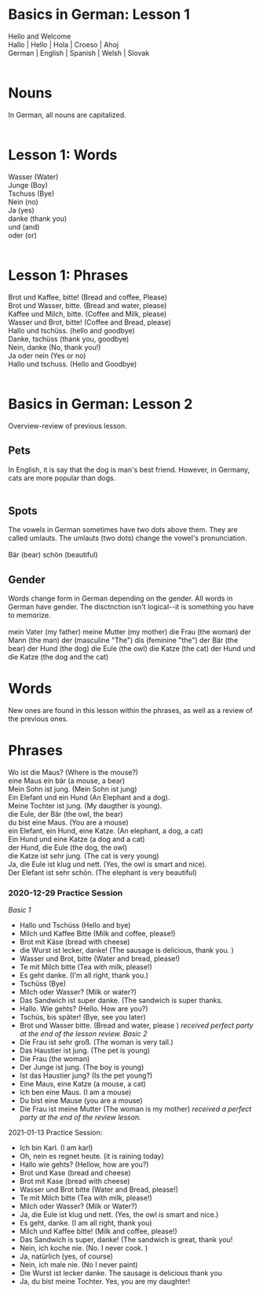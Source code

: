# Basics in German: Lesson 1<br>
Hello and Welcome <br>
Hallo | Hello | Hola | Croeso | Ahoj <br>
German | English | Spanish | Welsh | Slovak <br>
<br>
# Nouns <br>
In German, all nouns are capitalized. <br>
<br>
# Lesson 1: Words <br>
Wasser (Water) <br>
Junge (Boy) <br>
Tschuss (Bye) <br>
Nein (no)<br>
Ja (yes)<br>
danke (thank you) <br>
und (and)<br>
oder (or) <br>
<br>
# Lesson 1: Phrases <br>
Brot und Kaffee, bitte! (Bread and coffee, Please) <br>
Brot und Wasser, bitte.  (Bread and water, please) <br>
Kaffee und Milch, bitte.  (Coffee and Milk, please) <br>
Wasser und Brot, bitte! (Coffee and Bread, please) <br>
Hallo und tschüss. (hello and goodbye) <br>
Danke, tschüss (thank you, goodbye) <br>
Nein, danke (No, thank you!) <br>
Ja oder nein (Yes or no)<br>
Hallo und tschuss. (Hello and Goodbye)<br>
<br>

# Basics in German: Lesson 2<br>
Overview-review of previous lesson. 
<br>
## Pets<br>
In English, it is say that the dog is man's best friend.  However, in Germany, cats are more popular than dogs. <br>
<br>
## Spots <br>
The vowels in German sometimes have two dots above them.  They are called umlauts.  The umlauts (two dots) change the vowel's pronunciation. <br>
<br>
        Bär (bear) 
        schön (beautiful) 

## Gender<br>
Words change form in German depending on the gender. All words in German have gender. The disctnction isn't logical--it is something you have to memorize. <br>
<br>
        mein Vater (my father) 
        meine Mutter (my mother) 
        die Frau (the woman)
        der Mann (the man) 
        der (masculine "The") 
        dis (feminine "the")
        der Bär (the bear) 
        der Hund (the dog)
        die Eule (the owl)
        die Katze (the cat) 
        der Hund und die Katze (the dog and the cat) 
<br>
# Words <br>
New ones are found in this lesson within the phrases, as well as a review of the previous ones. 
<br>
# Phrases <br>
Wo ist die Maus?  (Where is the mouse?)<br>
eine Maus ein bär  (a mouse, a bear) <br>
Mein Sohn ist jung.  (Mein Sohn ist jung)<br>
Ein Elefant und ein Hund (An Elephant and a dog).<br>
Meine Tochter ist jung. (My daugther is young). <br>
die Eule, der Bär (the owl, the bear) <br>
du bist eine Maus.  (You are a mouse)<br>
ein Elefant, ein Hund, eine Katze.  (An elephant, a dog, a cat)<br>
Ein Hund und eine Katze (a dog and a cat) <br>
der Hund, die Eule (the dog, the owl) <br>
die Katze ist sehr jung. (The cat is very young) <br>
Ja, die Eule ist klug und nett. (Yes, the owl is smart and nice).  <br>
Der Elefant ist sehr schön.  (The elephant is very beautiful)  <br>

### 2020-12-29 Practice Session 
*Basic 1*
* Hallo und Tschüss (Hello and bye)
* Milch und Kaffee Bitte  (Milk and coffee, please!)
* Brot mit Käse (bread with cheese)
* die Wurst ist lecker, danke! (The sausage is delicious, thank you. )
* Wasser und Brot, bitte (Water and bread, please!)
* Te mit Milch bitte (Tea with milk, please!)
* Es geht danke. (I'm all right, thank you.)
* Tschüss (Bye)
* Milch oder Wasser? (Milk or water?)
* Das Sandwich ist super danke. (The sandwich is super thanks.
* Hallo. Wie gehts?  (Hello. How are you?)
* Tschüs, bis später! (Bye, see you later)
* Brot und Wasser bitte. (Bread and water, please )
*received perfect party at the end of the lesson review.* 
*Basic 2*
* Die Frau ist sehr groß. (The woman is very tall.)
* Das Haustier ist jung. (The pet is young)
* Die Frau (the woman)
* Der Junge ist jung. (The boy is young)
* Ist das Haustier jung? (Is the pet young?)
* Eine Maus, eine Katze (a mouse, a cat)
* Ich ben eine Maus. (I am a mouse)
* Du bist eine Mause (you are a mouse)
* Die Frau ist meine Mutter (The woman is my mother)
*received a perfect party at the end of the review lesson.* 

2021-01-13 Practice Session: 
* Ich bin Karl.  (I am karl) 
* Oh, nein es regnet heute. (it is raining today) 
* Hallo wie gehts? (Hellow, how are you?)
* Brot und Kase (bread and cheese)
* Brot mit Kase (bread with cheese)
* Wasser und Brot bitte (Water and Bread, please!)
* Te mit Milch bitte (Tea with milk, please!)
* Milch oder Wasser? (Milk or Water?)
* Ja, die Eule ist klug und nett. (Yes, the owl is smart and nice.)
* Es geht, danke. (I am all right, thank you)
* Milch und Kaffee bitte! (Milk and coffee, please!)
* Das Sandwich is super, danke! (The sandwich is great, thank you! 
* Nein, ich koche nie. (No. I never cook. )
* Ja, natürlich (yes, of course)
* Nein, ich male nie. (No I never paint)
* Die Wurst ist lecker danke. The sausage is delicious thank you 
* Ja, du bist meine Tochter. Yes, you are my daughter! 

